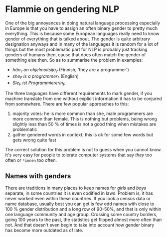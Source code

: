 # Flammie on gendering NLP

One of the big annoyances in doing natural language processing especially in
Europe is that you have to assign an often binary gender to pretty much
everything. This is because some European languages really need to know gender
of  everything that is talked about. The gender is quite arbitrary designation
anyways and in many of the languages it is random for a lot of things but the
most problematic part for NLP is probably just tracking genders of humans then,
cause that does often match the gender of something else then. So as to
summarise the problem in examples:

* *hän<sub>?</sub> on ohjelmoitsija<sub>?</sub>*
  (Finnish, 'they are a programmer')
* *she<sub>F</sub> is a programmer<sub>?</sub>* (English)
* *Sie<sub>F</sub> ist Programmiererin<sub>F</sub>*

The three languages have different requirements to mark gender, if you machine
translate from one without explicit information it has to be conjured from
somewhere. There are few popular approaches to this:

1. majority votes: he is more common than she, male programmers are more common
   than female. This is nothing but problems, being wrong slightly less than
   50 % of times is not a good thing when mistakes are problematic
2. gather gendered words in context, this is ok for some few words but gets
   wrong quite fast

The correct solution for this problem is not to guess when you cannot know. It's
very easy for people to tolerate computer systems that say *they* too often or
`*innen` too often.

## Names with genders

There are traditions in many places to keep names for *girls* and *boys*
separate, in some countries it is even codified in laws. Problem is, it has
never worked even within these countries. If you look a census data or name
database, usually best you can get is few odd names with close to 100 % gender
distribution and a long row of 90–50%, and that is only within one language
community and age group. Crossing some country borders, going 100 years to the
past, the statistics get flipped almost more often than not. And that doesn't
even begin to take into account how gender binary has become more outdated as of
late.
